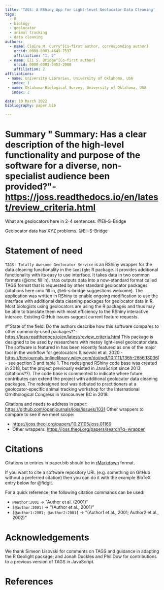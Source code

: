 ```yaml
---
title: 'TAGS: A RShiny App for Light-level Geolocator Data Cleaning'
tags:
  - R
  - biology
  - geolocator
  - animal tracking
  - data cleaning
authors:
  - name: Claire M. Curry^[Co-first author, corresponding author]
    orcid: 0000-0003-4649-7537
    affiliation: "1, 2" 
  - name: Eli S. Bridge^[Co-first author]
    orcid: 0000-0003-3453-2008
    affiliation: 2
affiliations:
 - name: University Libraries, University of Oklahoma, USA
   index: 1
 - name: Oklahoma Biological Survey, University of Oklahoma, USA
   index: 2

date: 10 March 2022
bibliography: paper.bib

---
```


# Summary " Summary: Has a clear description of the high-level functionality and purpose of the software for a diverse, non-specialist audience been provided?"- https://joss.readthedocs.io/en/latest/review_criteria.html

What are geolocators here in 2-4 sentences.  @Eli-S-Bridge

Geolocator data has XYZ problems.  @Eli-S-Bridge


# Statement of need

`TAGS: Totally Awesome Geolocator Service` is an RShiny wrapper for the data cleaning functionality in the `Geolight` R package.  It provides additional functionality with its easy to use interface.  It takes data in two common formats (@cmc fill in).  `TAGS` outputs data into a now-standard format called TAGS format that is requested by other standard geolocator packages (citations here cmc fill in, @eli-s-bridge suggestions welcome).  The application was written in RShiny to enable ongoing modification to use the interface with additional data cleaning packages for geolocator data in R.  Most biologists using geolocators are using the R packages and thus may be able to translate them with most efficiency to the RShiny interactive interace.  Existing GitHub issues suggest current feature requests.

#"State of the field: Do the authors describe how this software compares to other commonly-used packages?"- https://joss.readthedocs.io/en/latest/review_criteria.html
This package is designed to be used by researchers with messy light-level geolocator data.  The software is featured in has been recently featured as one of the major tool in the workflow for geolocators (Lisovski et al. 2020 - https://besjournals.onlinelibrary.wiley.com/doi/pdf/10.1111/1365-2656.13036) - see section 3 and table 1.    The redesigned RShiny code base was created in 2018, but the project previously existed in JavaScript since 2013 (citations??).  The code base is commented to indicate where future contributes can extend the project with additional geolocator data cleaning packages.  The redesigned tool was debuted to practitioners at a geolocator-specific animal tracking workshop for the International Ornithological Congress in Vancounver BC in 2018.

Citations and needs to address in paper: https://github.com/openjournals/joss/issues/1031
Other wrappers to compare to see if we meet scope:
- https://joss.theoj.org/papers/10.21105/joss.01160
- Other wrappers: https://joss.theoj.org/papers/search?q=wrapper

# Citations

Citations to entries in paper.bib should be in
[rMarkdown](http://rmarkdown.rstudio.com/authoring_bibliographies_and_citations.html)
format.

If you want to cite a software repository URL (e.g. something on GitHub without a preferred
citation) then you can do it with the example BibTeX entry below for @fidgit.

For a quick reference, the following citation commands can be used:
- `@author:2001`  ->  "Author et al. (2001)"
- `[@author:2001]` -> "(Author et al., 2001)"
- `[@author1:2001; @author2:2001]` -> "(Author1 et al., 2001; Author2 et al., 2002)"

# Acknowledgements

We thank Simeon Lisovski for comments on TAGS and guidance in adapting the R Geolight package; and Jonah Duckles and Phil Dow for contributions to a previous version of TAGS in JavaScript.

# References
